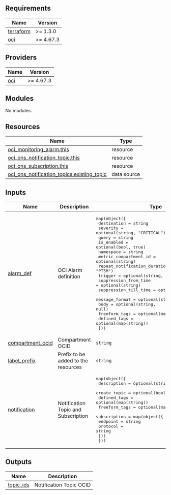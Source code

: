 <!-- BEGIN_TF_DOCS -->
## Requirements

| Name | Version |
|------|---------|
| <a name="requirement_terraform"></a> [terraform](#requirement\_terraform) | >= 1.3.0 |
| <a name="requirement_oci"></a> [oci](#requirement\_oci) | >= 4.67.3 |

## Providers

| Name | Version |
|------|---------|
| <a name="provider_oci"></a> [oci](#provider\_oci) | >= 4.67.3 |

## Modules

No modules.

## Resources

| Name | Type |
|------|------|
| [oci_monitoring_alarm.this](https://registry.terraform.io/providers/oracle/oci/latest/docs/resources/monitoring_alarm) | resource |
| [oci_ons_notification_topic.this](https://registry.terraform.io/providers/oracle/oci/latest/docs/resources/ons_notification_topic) | resource |
| [oci_ons_subscription.this](https://registry.terraform.io/providers/oracle/oci/latest/docs/resources/ons_subscription) | resource |
| [oci_ons_notification_topics.existing_topic](https://registry.terraform.io/providers/oracle/oci/latest/docs/data-sources/ons_notification_topics) | data source |

## Inputs

| Name | Description | Type | Default | Required |
|------|-------------|------|---------|:--------:|
| <a name="input_alarm_def"></a> [alarm\_def](#input\_alarm\_def) | OCI Alarm definition | <pre>map(object({<br>    destination                  = string<br>    severity                     = optional(string, "CRITICAL")<br>    query                        = string<br>    is_enabled                   = optional(bool, true)<br>    namespace                    = string<br>    metric_compartment_id        = optional(string)<br>    repeat_notification_duration = optional(string, "PT5M")<br>    trigger                      = optional(string, "PT5M")<br>    suppression_from_time        = optional(string)<br>    suppression_till_time        = optional(string)<br>    message_format               = optional(string, "RAW")<br>    body                         = optional(string, null)<br>    freeform_tags                = optional(map(string))<br>    defined_tags                 = optional(map(string))<br>  }))</pre> | n/a | yes |
| <a name="input_compartment_ocid"></a> [compartment\_ocid](#input\_compartment\_ocid) | Compartment OCID | `string` | n/a | yes |
| <a name="input_label_prefix"></a> [label\_prefix](#input\_label\_prefix) | Prefix to be added to the resources | `string` | `"none"` | no |
| <a name="input_notification"></a> [notification](#input\_notification) | Notification Topic and Subscription | <pre>map(object({<br>    description   = optional(string)<br>    create_topic  = optional(bool, true)<br>    defined_tags  = optional(map(string))<br>    freeform_tags = optional(map(string))<br>    subscription = map(object({<br>      endpoint = string<br>      protocol = string<br>    }))<br>  }))</pre> | n/a | yes |

## Outputs

| Name | Description |
|------|-------------|
| <a name="output_topic_ids"></a> [topic\_ids](#output\_topic\_ids) | Notification Topic OCID |
<!-- END_TF_DOCS -->